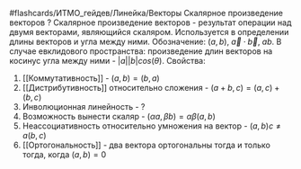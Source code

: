 #flashcards/ИТМО_гейдев/Линейка/Векторы
Скалярное произведение векторов
?
Скалярное произведение векторов - результат операции над двумя векторами, являющийся скаляром. Используется в определении длины векторов и угла между ними.
Обозначение: $(a,b)$, $\vec a \cdot \vec b$, $ab$.
В случае евклидового пространства: произведение длин векторов на косинус угла между ними - $|a||b|cos(\theta)$.
Свойства:
1. [[Коммутативность]] - $(a,b) = (b,a)$
2. [[Дистрибутивность]] относительно сложения - $(a + b,c) = (a,c) + (b,c)$
3. Инволюционная линейность - ?
4. Возможность вынести скаляр - $(\alpha a, \beta b) = \alpha \beta (a,b)$
5. Неассоциативность относительно умножения на вектор - $(a,b)c \not = a(b,c)$
6. [[Ортогональность]] - два вектора ортогональны тогда и только тогда, когда $(a,b) = 0$
